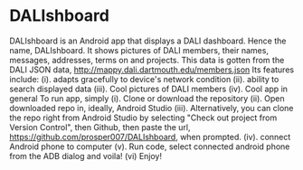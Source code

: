 # DALIshboard
DALIshboard is an Android app that displays a DALI dashboard. Hence the name, DALIshboard. It shows pictures of DALI members,
their names, messages, addresses, terms on and projects. 
This data is gotten from the DALI JSON data, http://mappy.dali.dartmouth.edu/members.json
Its features include:
(i). adapts gracefully to device's network condition
(ii). ability to search displayed data
(iii). Cool pictures of DALI members
(iv). Cool app in general
To run app, simply 
(i). Clone or download the repository
(ii). Open downloaded repo in, ideally, Android Studio
(iii). Alternatively, you can clone the repo right from Android Studio by selecting "Check out project from Version Control",
      then Github, then paste the url, https://github.com/prosper007/DALIshboard, when prompted.
(iv).  connect Android phone to computer
(v). Run code, select connected android phone from the ADB dialog and voila!
(vi) Enjoy!
    

